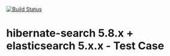 [![Build Status](https://travis-ci.org/frekele/hibernate-search-elasticsearch-test-case.svg?branch=master)](https://travis-ci.org/frekele/hibernate-search-elasticsearch-test-case)


# hibernate-search 5.8.x + elasticsearch 5.x.x - Test Case
